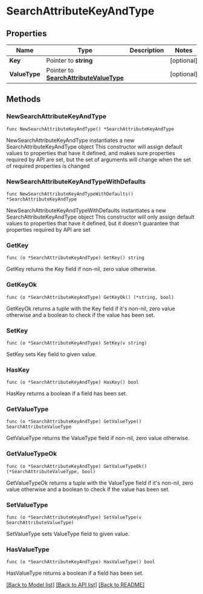 # SearchAttributeKeyAndType

## Properties

Name | Type | Description | Notes
------------ | ------------- | ------------- | -------------
**Key** | Pointer to **string** |  | [optional] 
**ValueType** | Pointer to [**SearchAttributeValueType**](SearchAttributeValueType.md) |  | [optional] 

## Methods

### NewSearchAttributeKeyAndType

`func NewSearchAttributeKeyAndType() *SearchAttributeKeyAndType`

NewSearchAttributeKeyAndType instantiates a new SearchAttributeKeyAndType object
This constructor will assign default values to properties that have it defined,
and makes sure properties required by API are set, but the set of arguments
will change when the set of required properties is changed

### NewSearchAttributeKeyAndTypeWithDefaults

`func NewSearchAttributeKeyAndTypeWithDefaults() *SearchAttributeKeyAndType`

NewSearchAttributeKeyAndTypeWithDefaults instantiates a new SearchAttributeKeyAndType object
This constructor will only assign default values to properties that have it defined,
but it doesn't guarantee that properties required by API are set

### GetKey

`func (o *SearchAttributeKeyAndType) GetKey() string`

GetKey returns the Key field if non-nil, zero value otherwise.

### GetKeyOk

`func (o *SearchAttributeKeyAndType) GetKeyOk() (*string, bool)`

GetKeyOk returns a tuple with the Key field if it's non-nil, zero value otherwise
and a boolean to check if the value has been set.

### SetKey

`func (o *SearchAttributeKeyAndType) SetKey(v string)`

SetKey sets Key field to given value.

### HasKey

`func (o *SearchAttributeKeyAndType) HasKey() bool`

HasKey returns a boolean if a field has been set.

### GetValueType

`func (o *SearchAttributeKeyAndType) GetValueType() SearchAttributeValueType`

GetValueType returns the ValueType field if non-nil, zero value otherwise.

### GetValueTypeOk

`func (o *SearchAttributeKeyAndType) GetValueTypeOk() (*SearchAttributeValueType, bool)`

GetValueTypeOk returns a tuple with the ValueType field if it's non-nil, zero value otherwise
and a boolean to check if the value has been set.

### SetValueType

`func (o *SearchAttributeKeyAndType) SetValueType(v SearchAttributeValueType)`

SetValueType sets ValueType field to given value.

### HasValueType

`func (o *SearchAttributeKeyAndType) HasValueType() bool`

HasValueType returns a boolean if a field has been set.


[[Back to Model list]](../README.md#documentation-for-models) [[Back to API list]](../README.md#documentation-for-api-endpoints) [[Back to README]](../README.md)


